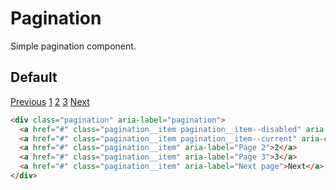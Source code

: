 # Pagination <Badge text="stable"/>
Simple pagination component.

## Default
<div class="p-3 border rounded-2 my-3">
  <div class="pagination" aria-label="pagination">
    <a href="#" class="pagination__item pagination__item--disabled" aria-label="Previous page">Previous</a>
    <a href="#" class="pagination__item pagination__item--current" aria-current="true">1</a>
    <a href="#" class="pagination__item" aria-label="Page 2">2</a>
    <a href="#" class="pagination__item" aria-label="Page 3">3</a>
    <a href="#" class="pagination__item" aria-label="Next page">Next</a>
  </div>
</div>

```html
<div class="pagination" aria-label="pagination">
  <a href="#" class="pagination__item pagination__item--disabled" aria-label="Previous page">Previous</a>
  <a href="#" class="pagination__item pagination__item--current" aria-current="true">1</a>
  <a href="#" class="pagination__item" aria-label="Page 2">2</a>
  <a href="#" class="pagination__item" aria-label="Page 3">3</a>
  <a href="#" class="pagination__item" aria-label="Next page">Next</a>
</div>
```
